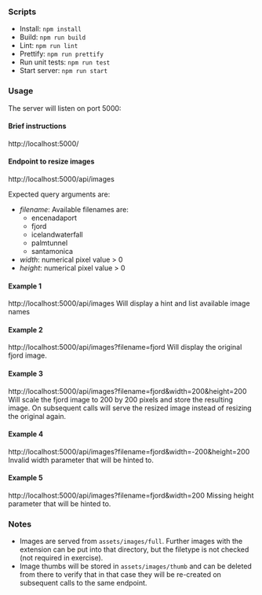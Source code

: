 ### Scripts

- Install: `npm install`
- Build: `npm run build`
- Lint: `npm run lint`
- Prettify: `npm run prettify`
- Run unit tests: `npm run test`
- Start server: `npm run start`

### Usage

The server will listen on port 5000:

#### Brief instructions

http://localhost:5000/

#### Endpoint to resize images

http://localhost:5000/api/images

Expected query arguments are:

- _filename_: Available filenames are:
  - encenadaport
  - fjord
  - icelandwaterfall
  - palmtunnel
  - santamonica
- _width_: numerical pixel value > 0
- _height_: numerical pixel value > 0

#### Example 1

http://localhost:5000/api/images
Will display a hint and list available image names

#### Example 2

http://localhost:5000/api/images?filename=fjord
Will display the original fjord image.

#### Example 3

http://localhost:5000/api/images?filename=fjord&width=200&height=200
Will scale the fjord image to 200 by 200 pixels and store the resulting image.
On subsequent calls will serve the resized image instead of resizing the
original again.

#### Example 4

http://localhost:5000/api/images?filename=fjord&width=-200&height=200
Invalid width parameter that will be hinted to.

#### Example 5

http://localhost:5000/api/images?filename=fjord&width=200
Missing height parameter that will be hinted to.

### Notes

- Images are served from `assets/images/full`. Further images with the extension
  can be put into that directory, but the filetype is not checked
  (not required in exercise).
- Image thumbs will be stored in `assets/images/thumb` and can be deleted from
  there to verify that in that case they will be re-created on subsequent calls
  to the same endpoint.
